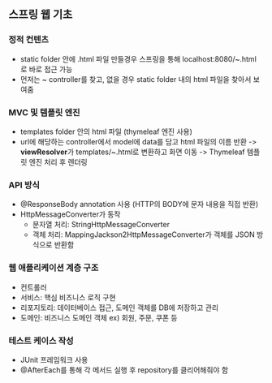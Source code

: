 ## 스프링 웹 기초

### 정적 컨텐츠
- static folder 안에 .html 파일 만들경우 스프링을 통해 localhost:8080/~.html 로 바로 접근 가능
- 먼저는 ~ controller를 찾고, 없을 경우 static folder 내의 html 파일을 찾아서 보여줌

### MVC 및 템플릿 엔진
- templates folder 안의 html 파일 (thymeleaf 엔진 사용)
- url에 해당하는 controller에서 model에 data를 담고 html 파일의 이름 반환 -> **viewResolver**가 templates/~.html로 변환하고 화면 이동 -> Thymeleaf 템플릿 엔진 처리 후 렌더링

### API 방식
- @ResponseBody annotation 사용 (HTTP의 BODY에 문자 내용을 직접 반환)
- HttpMessageConverter가 동작
  - 문자열 처리: StringHttpMessageConverter
  - 객체 처리: MappingJackson2HttpMessageConverter가 객체를 JSON 방식으로 반환함
  
### 웹 애플리케이션 계층 구조
- 컨트롤러
- 서비스: 핵심 비즈니스 로직 구현
- 리포지토리: 데이터베이스 접근, 도메인 객체를 DB에 저장하고 관리
- 도메인: 비즈니스 도메인 객체 ex) 회원, 주문, 쿠폰 등

### 테스트 케이스 작성
- JUnit 프레임워크 사용
- @AfterEach를 통해 각 메서드 실행 후 repository를 클리어해줘야 함
